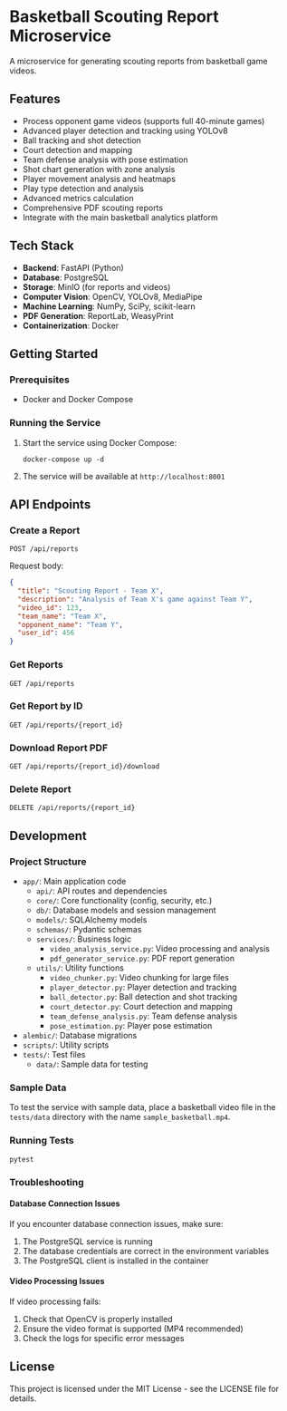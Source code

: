 # Basketball Scouting Report Microservice

A microservice for generating scouting reports from basketball game videos.

## Features

- Process opponent game videos (supports full 40-minute games)
- Advanced player detection and tracking using YOLOv8
- Ball tracking and shot detection
- Court detection and mapping
- Team defense analysis with pose estimation
- Shot chart generation with zone analysis
- Player movement analysis and heatmaps
- Play type detection and analysis
- Advanced metrics calculation
- Comprehensive PDF scouting reports
- Integrate with the main basketball analytics platform

## Tech Stack

- **Backend**: FastAPI (Python)
- **Database**: PostgreSQL
- **Storage**: MinIO (for reports and videos)
- **Computer Vision**: OpenCV, YOLOv8, MediaPipe
- **Machine Learning**: NumPy, SciPy, scikit-learn
- **PDF Generation**: ReportLab, WeasyPrint
- **Containerization**: Docker

## Getting Started

### Prerequisites

- Docker and Docker Compose

### Running the Service

1. Start the service using Docker Compose:
   ```
   docker-compose up -d
   ```

2. The service will be available at `http://localhost:8001`

## API Endpoints

### Create a Report

```
POST /api/reports
```

Request body:
```json
{
  "title": "Scouting Report - Team X",
  "description": "Analysis of Team X's game against Team Y",
  "video_id": 123,
  "team_name": "Team X",
  "opponent_name": "Team Y",
  "user_id": 456
}
```

### Get Reports

```
GET /api/reports
```

### Get Report by ID

```
GET /api/reports/{report_id}
```

### Download Report PDF

```
GET /api/reports/{report_id}/download
```

### Delete Report

```
DELETE /api/reports/{report_id}
```

## Development

### Project Structure

- `app/`: Main application code
  - `api/`: API routes and dependencies
  - `core/`: Core functionality (config, security, etc.)
  - `db/`: Database models and session management
  - `models/`: SQLAlchemy models
  - `schemas/`: Pydantic schemas
  - `services/`: Business logic
    - `video_analysis_service.py`: Video processing and analysis
    - `pdf_generator_service.py`: PDF report generation
  - `utils/`: Utility functions
    - `video_chunker.py`: Video chunking for large files
    - `player_detector.py`: Player detection and tracking
    - `ball_detector.py`: Ball detection and shot tracking
    - `court_detector.py`: Court detection and mapping
    - `team_defense_analysis.py`: Team defense analysis
    - `pose_estimation.py`: Player pose estimation
- `alembic/`: Database migrations
- `scripts/`: Utility scripts
- `tests/`: Test files
  - `data/`: Sample data for testing

### Sample Data

To test the service with sample data, place a basketball video file in the `tests/data` directory with the name `sample_basketball.mp4`.

### Running Tests

```
pytest
```

### Troubleshooting

#### Database Connection Issues

If you encounter database connection issues, make sure:

1. The PostgreSQL service is running
2. The database credentials are correct in the environment variables
3. The PostgreSQL client is installed in the container

#### Video Processing Issues

If video processing fails:

1. Check that OpenCV is properly installed
2. Ensure the video format is supported (MP4 recommended)
3. Check the logs for specific error messages

## License

This project is licensed under the MIT License - see the LICENSE file for details.
